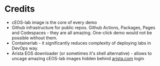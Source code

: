 # Credits

- cEOS-lab image is the core of every demo
- Github infrastructure for public repos. Github Actions, Packages, Pages and Codespaces - they are all amazing. One-click demo would not be possible without them.
- Containerlab - it significantly reduces complexity of deploying labs in DevOps way.
- Arista EOS downloader (or sometimes it's shell alternative) - allows to uncage amazing cEOS-lab images hidden behind [arista.com](arista.com) login

